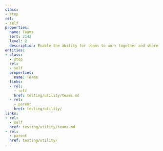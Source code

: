 ```yaml
---
class:
- stop
rel:
- self
properties:
  name: Teams
  sort: 2142
  level: 2
  description: Enable the ability for teams to work together and share monitoring.
entities:
- class:
  - stop
  rel:
  - self
  properties:
    name: Teams
  links:
  - rel:
    - self
    href: testing/utility/teams.md
  - rel:
    - parent
    href: testing/utility/
links:
- rel:
  - self
  href: testing/utility/teams.md
- rel:
  - parent
  href: testing/utility/
...
```

